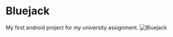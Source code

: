 # Bluejack

My first android project for my university assignment.
![Bluejack](https://github.com/aryareyhan/Bluejack/assets/89510838/1536ce4a-4081-43e3-94b7-0d761528338f)
